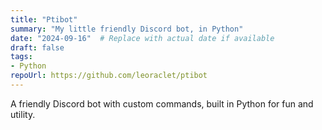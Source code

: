```yaml
---
title: "Ptibot"
summary: "My little friendly Discord bot, in Python"
date: "2024-09-16"  # Replace with actual date if available
draft: false
tags:
- Python
repoUrl: https://github.com/leoraclet/ptibot
---
```

A friendly Discord bot with custom commands, built in Python for fun and utility.
